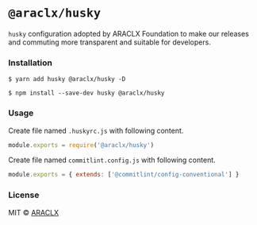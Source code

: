 # `@araclx/husky`

`husky` configuration adopted by ARACLX Foundation to make our releases and commuting more transparent and suitable for
developers.

### Installation

```
$ yarn add husky @araclx/husky -D
```

```
$ npm install --save-dev husky @araclx/husky
```

### Usage

Create file named `.huskyrc.js` with following content.

```javascript
module.exports = require('@araclx/husky')
```

Create file named `commitlint.config.js` with following content.

```javascript
module.exports = { extends: ['@commitlint/config-conventional'] }
```

### License

MIT © [ARACLX](https://github.com/araclx)
